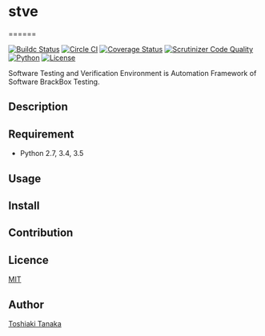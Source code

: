 # stve
======

[![Buildc Status](https://travis-ci.org/TE-ToshiakiTanaka/stve.svg?branch=master)](https://travis-ci.org/TE-ToshiakiTanaka/stve)
[![Circle CI](https://circleci.com/gh/TE-ToshiakiTanaka/stve.svg?style=shield&circle-token=%bdf82d163838fa4b778ba80070709726b18b7887)](https://circleci.com/gh/TE-ToshiakiTanaka/stve)
[![Coverage Status](https://coveralls.io/repos/github/TE-ToshiakiTanaka/stve/badge.svg?branch=master)](https://coveralls.io/github/TE-ToshiakiTanaka/stve?branch=master)
[![Scrutinizer Code Quality](https://scrutinizer-ci.com/g/TE-ToshiakiTanaka/stve/badges/quality-score.png?b=master)](https://scrutinizer-ci.com/g/TE-ToshiakiTanaka/stve/?branch=master)
[![Python](https://img.shields.io/badge/python-2.7-blue.svg)](https://www.python.org/download/releases/2.7/)
[![License](https://img.shields.io/badge/license-MIT-yellow.svg)](https://github.com/TE-ToshiakiTanaka/stve/blob/master/LICENSE)

Software Testing and Verification Environment is Automation Framework of Software BrackBox Testing.

## Description

## Requirement
- Python 2.7, 3.4, 3.5

## Usage

## Install

## Contribution

## Licence

[MIT](https://github.com/TE-ToshiakiTanaka/stve/blob/master/LICENSE)

## Author

[Toshiaki Tanaka](https://github.com/TE-ToshiakiTanaka)
